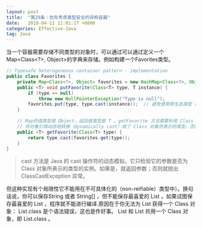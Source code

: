 ```yaml
---
layout: post
title:  "第29条：优先考虑类型安全的异构容器"
date:   2018-04-11 11:01:17 +0800
categories: Effective-Java
tag: Java
---
```



当一个容器需要存储不同类型的对象时，可以通过可以通过定义一个Map<Class<?>, Object>的字典来存储。例如构建一个Favorites类型。
```java
// Typesafe heterogeneous container pattern - implementation
public class Favorites {
    private Map<Class<?>, Object> favorites = new HashMap<Class<?>, Object>();
    public <T> void putFavorite(Class<T> type, T instance) {
        if (type == null)
            throw new NullPointerException("Type is null");
        favorites.put(type, type.cast(instance));  // 避免使用原生态类型（ray form） Class 对象，破坏键值之间的类型映射。
    }
    
    // Map的值类型是 Object，返回值类型是 T 。getFavorite 方法需要利用 Class 的 cast 方法，
    // 将对象引用动态地转换（dynamically cast）成了 Class 对象所表示的类型，否则会有编译错误。
    public <T> getFavorite(Class<T> type) {
        return type.cast(favorites.get(type));
    }
}
```

> cast 方法是 Java 的 cast 操作符的动态模拟。它只检验它的参数是否为 Class 对象所表示的类型的实例。如果是，就返回参数；否则就抛出 ClassCastException 异常。

但这种实现有个局限性它不能用在不可具体化的（non-reifiable）类型中）。换句话说，你可以保存String 或者 String[] ，但不能保存最喜爱的 List<String> 。如果试图保存最喜爱的 List<String> ，程序就不能进行编译.原因在于你无法为 List<String> 获得一个 Class 对象： List<String>.class 是个语法错误，这也是件好事。 List<String> 和 List<Integer> 共用一个 Class 对象，即 List.class 。